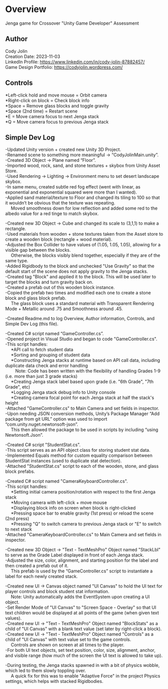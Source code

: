 # Overview
Jenga game for Crossover "Unity Game Developer" Assessment

## Author
Cody Jolin  
Creation Date: 2023-11-03  
LinkedIn Profile: https://www.linkedin.com/in/cody-jolin-87882457/  
Game Design Portfolio: https://codyjolin.wordpress.com/  

## Controls
*Left-click hold and move mouse = Orbit camera  
*Right-click on block = Check block info  
*Space = Remove glass blocks and toggle gravity  
*Space (2nd time) = Restart scene  
*E = Move camera focus to next Jenga stack  
*Q = Move camera focus to previous Jenga stack  

## Simple Dev Log
-Updated Unity version + created new Unity 3D Project.  
-Renamed scene to something more meaningful -> “CodyJolinMain.unity”.  
-Created 3D Object -> Plane named “Floor”.  
-Imported wood, rock, sand, and stone textures + skybox from Unity Asset Store.  
-Used Rendering -> Lighting -> Environment menu to set desert landscape skybox.  
-In same menu, created subtle red fog effect (went with linear, as exponential and exponential squared were more than I wanted).  
-Applied sand material/texture to Floor and changed its tiling to 100 so that it wouldn’t be obvious that the texture was repeating.  
&emsp;	Moved smoothness down for low reflection and added some red to the albedo value for a red tinge to match skybox.  

-Created new 3D Object -> Cube and changed its scale to (3,1,1) to make a rectangle.  
-Used materials from wooden + stone textures taken from the Asset store to create a wooden block (rectangle + wood material).   
-Adjusted the Box Collider to have values of (1.05, 1.05, 1.05), allowing for a visible gap between the blocks.   
&emsp;	Otherwise, the blocks visibly blend together, especially if they are of the same type.  
-Added Rigidbody to the block and unchecked "Use Gravity" so that the default start of the scene does not apply gravity to the Jenga stacks.  
-Created tag "Block" and applied it to the block. This will be used later to target the blocks and turn gravity back on.  
-Created a prefab out of this wooden block instance.  
-Copied the prefab two times and modified each one to create a stone block and glass block prefab.   
&emsp;	The glass block uses a standard material with Transparent Rendering Mode + Metallic around .75 and Smoothness around .45.  

-Created Readme.md to log Overview, Author information, Controls, and Simple Dev Log (this file).  

-Created C# script named “GameController.cs”.  
-Opened project in Visual Studio and began to code "GameController.cs".  
-This script handles:  
&emsp;	*API call to fetch student data  
&emsp;	*Sorting and grouping of student data  
&emsp;	*Constructing Jenga stacks at runtime based on API call data, including duplicate data check and error handling  
&emsp;&emsp;	Note: Code has been written with the flexibility of handling Grades 1-9 (i.e. more than just 3 grade stacks)  
&emsp;	*Creating Jenga stack label based upon grade (i.e. "6th Grade", "7th Grade", etc)  
&emsp;	*Logging Jenga stack debug info to Unity console  
&emsp;	*Creating camera focal point for each Jenga stack at half the stack's height  
-Attached "GameController.cs" to Main Camera and set fields in inspector.  
-Upon needing JSON conversion methods, Unity’s Package Manager “Add package from git URL” option was used to import “com.unity.nuget.newtonsoft-json”.   
&emsp;	This then allowed the package to be used in scripts by including “using Newtonsoft.Json”.  

-Created C# script "StudentStat.cs".  
-This script serves as an API object class for storing student stat data.  
-Implemented Equals method for custom equality comparison between StudentStat instances (used to duplicate stat detection).  
-Attached "StudentStat.cs" script to each of the wooden, stone, and glass block prefabs.  

-Created C# script named "CameraKeyboardController.cs".  
-This script handles:  
&emsp;	*Setting initial camera position/rotation with respect to the first Jenga stack  
&emsp;	*Moving camera with left-click + move mouse  
&emsp;	*Displaying block info on screen when block is right-clicked  
&emsp;	*Pressing space bar to enable gravity (1st press) or reload the scene (2nd press)  
&emsp;	*Pressing "Q" to switch camera to previous Jenga stack or "E" to switch to next stack  
-Attached "CameraKeyboardController.cs" to Main Camera and set fields in inspector.  

-Created new 3D Object -> "Text - TextMeshPro" Object named "StackLbl" to serve as the Grade Label displayed in front of each Jenga stack.   
-Adjusted the size, color, alignment, and starting position for the label and then created a prefab out of it.  
&emsp;	This prefab is used by the “GameController.cs” script to instantiate a label for each newly created stack.  

-Created new UI -> Canvas object named "UI Canvas" to hold the UI text for player controls and block student stat information.  
&emsp;	Note: Unity automatically adds the EventSystem upon creating a UI object.  
-Set Render Mode of "UI Canvas" to "Screen Space - Overlay" so that UI text children would be displayed at all points of the game (when given text values).  
-Created new UI -> "Text - TextMeshPro" Object named "BlockStats" as a child of "UI Canvas" with a blank text value (set later by right-click a block).  
-Created new UI -> "Text - TextMeshPro" Object named "Controls" as a child of "UI Canvas" with text value set to the game controls.  
&emsp;	Controls are shown on screen at all times to the player.  
-For both UI text objects, set text position, color, size, alignment, anchor, and visible range (how much of the screen the UI text is allowed to take up).  

-During testing, the Jenga stacks spawned in with a bit of physics wobble, which led to them slowly toppling over.  
&emsp;	A quick fix for this was to enable "Adaptive Force" in the project Physics settings, which helps with stacked Rigidbodies.  
